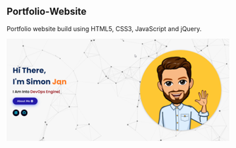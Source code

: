 ## Portfolio-Website
Portfolio website build using HTML5, CSS3, JavaScript and jQuery.

![Example](.\assets\images\SimonWebPage.png)

<!-- <h2>📬 Contact</h2>

If you want to contact me, you can reach me through below handles.

&nbsp;&nbsp;<a href="https://www.linkedin.com/in/simon-jan-47097b238/"><img src="https://www.felberpr.com/wp-content/uploads/linkedin-logo.png" width="30"></img></a>

© 2024 Simon Jan


[![forthebadge](https://forthebadge.com/images/badges/built-with-love.svg)](https://forthebadge.com) -->
